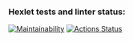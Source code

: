 ### Hexlet tests and linter status:
[![Maintainability](https://api.codeclimate.com/v1/badges/a99a88d28ad37a79dbf6/maintainability)](https://codeclimate.com/github/codeclimate/codeclimate/maintainability)
[![Actions Status](https://github.com/DmitriyChebruchan/python-project-lvl1/workflows/hexlet-check/badge.svg)](https://github.com/DmitriyChebruchan/python-project-lvl1/actions)
